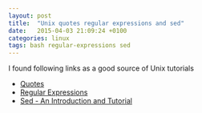 ```yaml
---
layout: post
title:  "Unix quotes regular expressions and sed"
date:   2015-04-03 21:09:24 +0100
categories: linux
tags: bash regular-expressions sed
---
```


I found following links as a good source of Unix tutorials

* [Quotes](http://www.grymoire.com/Unix/Quote.html)
* [Regular Expressions](http://www.grymoire.com/Unix/Regular.html) 
* [Sed - An Introduction and Tutorial](http://www.grymoire.com/Unix/Sed.html)
